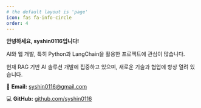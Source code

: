 ```yaml
---
# the default layout is 'page'
icon: fas fa-info-circle
order: 4
---
```

**안녕하세요, syshin0116입니다!**

AI와 웹 개발, 특히 Python과 LangChain을 활용한 프로젝트에 관심이 많습니다.

현재 RAG 기반 AI 솔루션 개발에 집중하고 있으며, 새로운 기술과 협업에 항상 열려 있습니다.

  

📧 **Email:** [syshin0116@gmail.com](mailto:syshin0116@gmail.com)

💻 **GitHub:** [github.com/syshin0116](https://github.com/syshin0116)